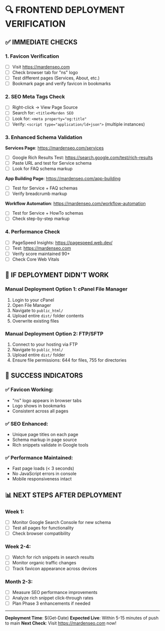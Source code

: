 # 🔍 FRONTEND DEPLOYMENT VERIFICATION

## ✅ IMMEDIATE CHECKS

### 1. Favicon Verification
- [ ] Visit https://mardenseo.com
- [ ] Check browser tab for "ns" logo
- [ ] Test different pages (Services, About, etc.)
- [ ] Bookmark page and verify favicon in bookmarks

### 2. SEO Meta Tags Check
- [ ] Right-click → View Page Source
- [ ] Search for: `<title>Marden SEO`
- [ ] Look for: `<meta property="og:title"`
- [ ] Verify: `<script type="application/ld+json">` (multiple instances)

### 3. Enhanced Schema Validation
**Services Page**: https://mardenseo.com/services
- [ ] Google Rich Results Test: https://search.google.com/test/rich-results
- [ ] Paste URL and test for Service schema
- [ ] Look for FAQ schema markup

**App Building Page**: https://mardenseo.com/app-building  
- [ ] Test for Service + FAQ schemas
- [ ] Verify breadcrumb markup

**Workflow Automation**: https://mardenseo.com/workflow-automation
- [ ] Test for Service + HowTo schemas
- [ ] Check step-by-step markup

### 4. Performance Check
- [ ] PageSpeed Insights: https://pagespeed.web.dev/
- [ ] Test: https://mardenseo.com
- [ ] Verify score maintained 90+
- [ ] Check Core Web Vitals

## 🚨 IF DEPLOYMENT DIDN'T WORK

### Manual Deployment Option 1: cPanel File Manager
1. Login to your cPanel
2. Open File Manager
3. Navigate to `public_html/`
4. Upload entire `dist/` folder contents
5. Overwrite existing files

### Manual Deployment Option 2: FTP/SFTP
1. Connect to your hosting via FTP
2. Navigate to `public_html/`
3. Upload entire `dist/` folder
4. Ensure file permissions: 644 for files, 755 for directories

## 🎯 SUCCESS INDICATORS

### ✅ Favicon Working:
- "ns" logo appears in browser tabs
- Logo shows in bookmarks
- Consistent across all pages

### ✅ SEO Enhanced:
- Unique page titles on each page
- Schema markup in page source
- Rich snippets validate in Google tools

### ✅ Performance Maintained:
- Fast page loads (< 3 seconds)
- No JavaScript errors in console
- Mobile responsiveness intact

## 📊 NEXT STEPS AFTER DEPLOYMENT

### Week 1:
- [ ] Monitor Google Search Console for new schema
- [ ] Test all pages for functionality
- [ ] Check browser compatibility

### Week 2-4:
- [ ] Watch for rich snippets in search results
- [ ] Monitor organic traffic changes
- [ ] Track favicon appearance across devices

### Month 2-3:
- [ ] Measure SEO performance improvements
- [ ] Analyze rich snippet click-through rates
- [ ] Plan Phase 3 enhancements if needed

---
**Deployment Time**: $(Get-Date)
**Expected Live**: Within 5-15 minutes of push to main
**Next Check**: Visit https://mardenseo.com now!
